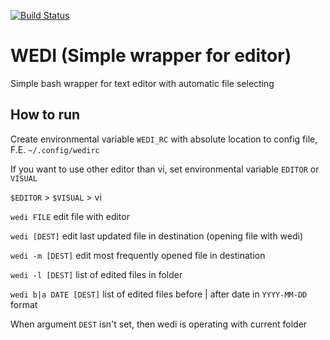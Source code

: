 [![Build Status](https://travis-ci.org/matejsoroka/ios_project_1.svg?branch=master)](https://travis-ci.org/matejsoroka/ios_project_1)

# WEDI (Simple wrapper for editor)

Simple bash wrapper for text editor with automatic file selecting

## How to run

Create environmental variable `WEDI_RC` with absolute location to config file, F.E. `~/.config/wedirc`

If you want to use other editor than vi, set environmental variable `EDITOR` or `VISUAL`

`$EDITOR` > `$VISUAL` > vi

`wedi FILE` edit file with editor

`wedi [DEST]` edit last updated file in destination (opening file with wedi)

`wedi -m [DEST]` edit most frequently opened file in destination

`wedi -l [DEST]` list of edited files in folder

`wedi b|a DATE [DEST]` list of edited files before | after date in `YYYY-MM-DD` format


When argument `DEST` isn't set, then wedi is operating with current folder

